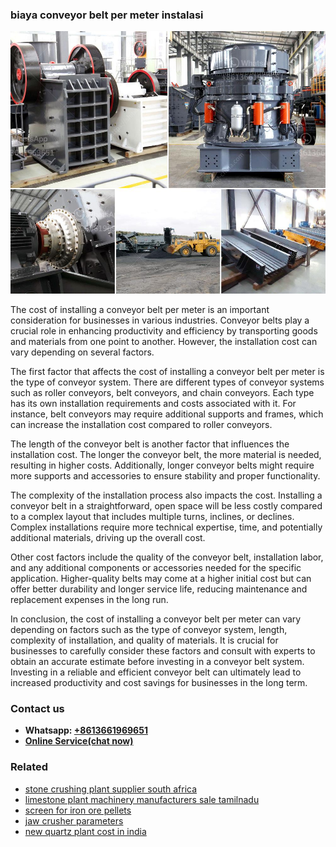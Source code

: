 <h3>biaya conveyor belt per meter instalasi</h3><img src='1708309210.jpg' alt=''><p>The cost of installing a conveyor belt per meter is an important consideration for businesses in various industries. Conveyor belts play a crucial role in enhancing productivity and efficiency by transporting goods and materials from one point to another. However, the installation cost can vary depending on several factors.</p><p>The first factor that affects the cost of installing a conveyor belt per meter is the type of conveyor system. There are different types of conveyor systems such as roller conveyors, belt conveyors, and chain conveyors. Each type has its own installation requirements and costs associated with it. For instance, belt conveyors may require additional supports and frames, which can increase the installation cost compared to roller conveyors.</p><p>The length of the conveyor belt is another factor that influences the installation cost. The longer the conveyor belt, the more material is needed, resulting in higher costs. Additionally, longer conveyor belts might require more supports and accessories to ensure stability and proper functionality.</p><p>The complexity of the installation process also impacts the cost. Installing a conveyor belt in a straightforward, open space will be less costly compared to a complex layout that includes multiple turns, inclines, or declines. Complex installations require more technical expertise, time, and potentially additional materials, driving up the overall cost.</p><p>Other cost factors include the quality of the conveyor belt, installation labor, and any additional components or accessories needed for the specific application. Higher-quality belts may come at a higher initial cost but can offer better durability and longer service life, reducing maintenance and replacement expenses in the long run.</p><p>In conclusion, the cost of installing a conveyor belt per meter can vary depending on factors such as the type of conveyor system, length, complexity of installation, and quality of materials. It is crucial for businesses to carefully consider these factors and consult with experts to obtain an accurate estimate before investing in a conveyor belt system. Investing in a reliable and efficient conveyor belt can ultimately lead to increased productivity and cost savings for businesses in the long term.</p><h3>Contact us</h3><ul><li><strong>Whatsapp:&nbsp;<a href="https://wa.me/8613661969651">+8613661969651</a></strong></li><li><a href="https://swt.shibang-china.com/?git&amp;zhl&amp;biaya conveyor belt per meter instalasi"><strong>Online Service(chat now)</strong></a></li></ul><h3>Related</h3><ul><li><a href='stone crushing plant supplier south africa.md'>stone crushing plant supplier south africa</a></li><li><a href='limestone plant machinery manufacturers sale tamilnadu.md'>limestone plant machinery manufacturers sale tamilnadu</a></li><li><a href='screen for iron ore pellets.md'>screen for iron ore pellets</a></li><li><a href='jaw crusher parameters.md'>jaw crusher parameters</a></li><li><a href='new quartz plant cost in india.md'>new quartz plant cost in india</a></li></ul>